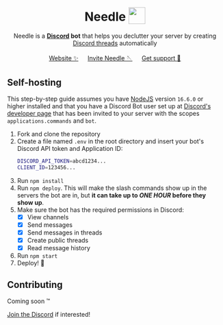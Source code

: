 

<div align="center">
   <h1>
      Needle
      <sub>
         <a href="#"><img src="https://raw.githubusercontent.com/MarcusOtter/discord-needle/main/branding/logo-64x64.png" height="39" width="39"></a>
      </sub>
   </h1>
   Needle is a <b><a href="https://discord.com/">Discord</a> bot</b> that helps you declutter your server by creating <a href="https://support.discord.com/hc/en-us/articles/4403205878423-Threads-FAQ">Discord threads</a> automatically
   <br/><br/>
   <a href="https://needle.gg">Website ✨</a> &emsp; <a href="https://needle.gg/invite">Invite Needle 🪡</a> &emsp; <a href="https://needle.gg/chat">Get support 💬</a>
</div>

## Self-hosting
This step-by-step guide assumes you have [NodeJS](https://nodejs.org/en/) version `16.6.0` or higher installed and that you have a Discord Bot user set up at [Discord's developer page](https://discord.com/developers/applications) that has been invited to your server with the scopes `applications.commands` and `bot`.

1. Fork and clone the repository
2. Create a file named `.env`  in the root directory and insert your bot's Discord API token and Application ID:
   ```bash
   DISCORD_API_TOKEN=abcd1234...
   CLIENT_ID=123456...
   ```
3. Run `npm install`
4. Run `npm deploy`. This will make the slash commands show up in the servers the bot are in, but **it can take up to _ONE HOUR_ before they show up**.
5. Make sure the bot has the required permissions in Discord:
   - [x] View channels
   - [x] Send messages
   - [x] Send messages in threads
   - [x] Create public threads
   - [x] Read message history
6. Run `npm start`
7. Deploy! :tada:

## Contributing
Coming soon :tm:

[Join the Discord](https://needle.gg/chat) if interested!
